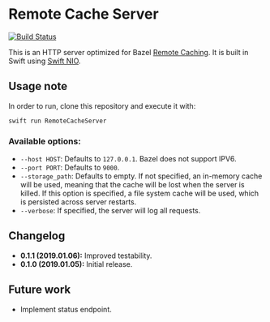 # Remote Cache Server

[![Build Status](https://travis-ci.org/sergiocampama/BazelRemoteCache.svg?branch=master)](https://travis-ci.org/sergiocampama/BazelRemoteCache)

This is an HTTP server optimized for Bazel
[Remote Caching](https://docs.bazel.build/versions/master/remote-caching.html).
It is built in Swift using [Swift NIO](https://github.com/apple/swift-nio).

## Usage note

In order to run, clone this repository and execute it with:
```
swift run RemoteCacheServer
```

### Available options:
* `--host HOST`: Defaults to `127.0.0.1`. Bazel does not support IPV6.
* `--port PORT`: Defaults to `9000`.
* `--storage_path`: Defaults to empty. If not specified, an in-memory cache will be used,
  meaning that the cache will be lost when the server is killed. If this option is specified,
  a file system cache will be used, which is persisted across server restarts.
* `--verbose`: If specified, the server will log all requests.

## Changelog

* **0.1.1 (2019.01.06):** Improved testability.
* **0.1.0 (2019.01.05):** Initial release.

## Future work

* Implement status endpoint.
